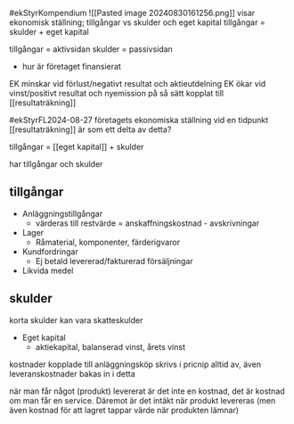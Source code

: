 #ekStyrKompendium 
![[Pasted image 20240830161256.png]]
visar ekonomisk ställning; tillgångar vs skulder och eget kapital
tillgångar = skulder + eget kapital

tillgångar = aktivsidan
skulder = passivsidan
- hur är företaget finansierat

EK minskar vid förlust/negativt resultat och aktieutdelning
EK ökar vid vinst/positivt resultat och nyemission
på så sätt kopplat till [[resultaträkning]]


#ekStyrFL2024-08-27
företagets ekonomiska ställning vid en tidpunkt
[[resultaträkning]] är som ett delta av detta?

tillgångar = [[eget kapital]] + skulder


har tillgångar och skulder

## tillgångar
- Anläggningstillgångar
	- värderas till restvärde = anskaffningskostnad - avskrivningar
- Lager
	- Råmaterial, komponenter, färderigvaror
- Kundfordringar
	- Ej betald levererad/fakturerad försäljningar
- Likvida medel

## skulder
korta skulder kan vara skatteskulder

- Eget kapital
	- aktiekapital, balanserad vinst, årets vinst


kostnader kopplade till anläggningsköp skrivs i pricnip alltid av, även leveranskostnader bakas in i detta

när man får något (produkt) levererat är det inte en kostnad, det är kostnad om man får en service. Däremot är det intäkt när produkt levereras (men även kostnad för att lagret tappar värde när produkten lämnar)




